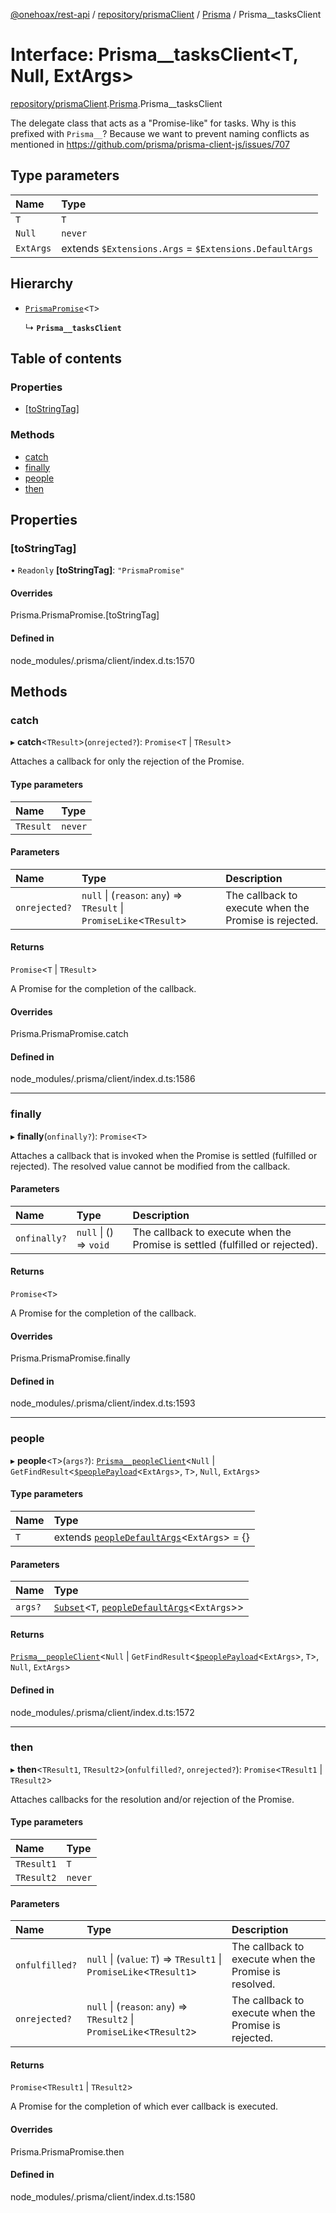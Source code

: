 [@onehoax/rest-api](../README.md) / [repository/prismaClient](../modules/repository_prismaClient.md) / [Prisma](../modules/repository_prismaClient.Prisma.md) / Prisma\_\_tasksClient

# Interface: Prisma\_\_tasksClient<T, Null, ExtArgs\>

[repository/prismaClient](../modules/repository_prismaClient.md).[Prisma](../modules/repository_prismaClient.Prisma.md).Prisma__tasksClient

The delegate class that acts as a "Promise-like" for tasks.
Why is this prefixed with `Prisma__`?
Because we want to prevent naming conflicts as mentioned in
https://github.com/prisma/prisma-client-js/issues/707

## Type parameters

| Name | Type |
| :------ | :------ |
| `T` | `T` |
| `Null` | `never` |
| `ExtArgs` | extends `$Extensions.Args` = `$Extensions.DefaultArgs` |

## Hierarchy

- [`PrismaPromise`](../modules/repository_prismaClient.Prisma.md#prismapromise)<`T`\>

  ↳ **`Prisma__tasksClient`**

## Table of contents

### Properties

- [[toStringTag]](repository_prismaClient.Prisma.Prisma__tasksClient.md#[tostringtag])

### Methods

- [catch](repository_prismaClient.Prisma.Prisma__tasksClient.md#catch)
- [finally](repository_prismaClient.Prisma.Prisma__tasksClient.md#finally)
- [people](repository_prismaClient.Prisma.Prisma__tasksClient.md#people)
- [then](repository_prismaClient.Prisma.Prisma__tasksClient.md#then)

## Properties

### [toStringTag]

• `Readonly` **[toStringTag]**: ``"PrismaPromise"``

#### Overrides

Prisma.PrismaPromise.[toStringTag]

#### Defined in

node_modules/.prisma/client/index.d.ts:1570

## Methods

### catch

▸ **catch**<`TResult`\>(`onrejected?`): `Promise`<`T` \| `TResult`\>

Attaches a callback for only the rejection of the Promise.

#### Type parameters

| Name | Type |
| :------ | :------ |
| `TResult` | `never` |

#### Parameters

| Name | Type | Description |
| :------ | :------ | :------ |
| `onrejected?` | ``null`` \| (`reason`: `any`) => `TResult` \| `PromiseLike`<`TResult`\> | The callback to execute when the Promise is rejected. |

#### Returns

`Promise`<`T` \| `TResult`\>

A Promise for the completion of the callback.

#### Overrides

Prisma.PrismaPromise.catch

#### Defined in

node_modules/.prisma/client/index.d.ts:1586

___

### finally

▸ **finally**(`onfinally?`): `Promise`<`T`\>

Attaches a callback that is invoked when the Promise is settled (fulfilled or rejected). The
resolved value cannot be modified from the callback.

#### Parameters

| Name | Type | Description |
| :------ | :------ | :------ |
| `onfinally?` | ``null`` \| () => `void` | The callback to execute when the Promise is settled (fulfilled or rejected). |

#### Returns

`Promise`<`T`\>

A Promise for the completion of the callback.

#### Overrides

Prisma.PrismaPromise.finally

#### Defined in

node_modules/.prisma/client/index.d.ts:1593

___

### people

▸ **people**<`T`\>(`args?`): [`Prisma__peopleClient`](repository_prismaClient.Prisma.Prisma__peopleClient.md)<`Null` \| `GetFindResult`<[`$peoplePayload`](../modules/repository_prismaClient.Prisma.md#$peoplepayload)<`ExtArgs`\>, `T`\>, `Null`, `ExtArgs`\>

#### Type parameters

| Name | Type |
| :------ | :------ |
| `T` | extends [`peopleDefaultArgs`](../modules/repository_prismaClient.Prisma.md#peopledefaultargs)<`ExtArgs`\> = {} |

#### Parameters

| Name | Type |
| :------ | :------ |
| `args?` | [`Subset`](../modules/repository_prismaClient.Prisma.md#subset)<`T`, [`peopleDefaultArgs`](../modules/repository_prismaClient.Prisma.md#peopledefaultargs)<`ExtArgs`\>\> |

#### Returns

[`Prisma__peopleClient`](repository_prismaClient.Prisma.Prisma__peopleClient.md)<`Null` \| `GetFindResult`<[`$peoplePayload`](../modules/repository_prismaClient.Prisma.md#$peoplepayload)<`ExtArgs`\>, `T`\>, `Null`, `ExtArgs`\>

#### Defined in

node_modules/.prisma/client/index.d.ts:1572

___

### then

▸ **then**<`TResult1`, `TResult2`\>(`onfulfilled?`, `onrejected?`): `Promise`<`TResult1` \| `TResult2`\>

Attaches callbacks for the resolution and/or rejection of the Promise.

#### Type parameters

| Name | Type |
| :------ | :------ |
| `TResult1` | `T` |
| `TResult2` | `never` |

#### Parameters

| Name | Type | Description |
| :------ | :------ | :------ |
| `onfulfilled?` | ``null`` \| (`value`: `T`) => `TResult1` \| `PromiseLike`<`TResult1`\> | The callback to execute when the Promise is resolved. |
| `onrejected?` | ``null`` \| (`reason`: `any`) => `TResult2` \| `PromiseLike`<`TResult2`\> | The callback to execute when the Promise is rejected. |

#### Returns

`Promise`<`TResult1` \| `TResult2`\>

A Promise for the completion of which ever callback is executed.

#### Overrides

Prisma.PrismaPromise.then

#### Defined in

node_modules/.prisma/client/index.d.ts:1580
